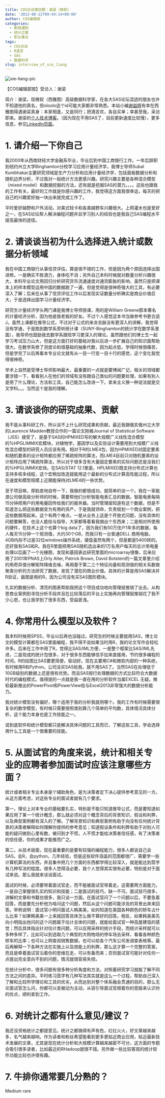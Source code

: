 ```yaml
---
title: COS访谈第四期：谢梁（微软）
date: '2013-08-22T09:49:14+00:00'
author: COS编辑部
categories:
  - 新闻通知
  - 统计之都
  - 职业事业
tags:
  - COS访谈
  - R语言
  - SAS
  - 数据科学
slug: interview_of_xie_liang
---
```


![xie-liang-pic](https://uploads.cosx.org/2013/08/xie-liang-pic.jpg)
  
【COS编辑部按】受访人：谢梁

简介：谢梁，现微软（西雅图）高级数据科学家，在各大SAS论坛混迹的朋友也许不知道他的真名，但oloolo这个id可能大家都非常熟悉。本站小编[谢益辉](http://weibo.com/yihuixie?topnav=1&wvr=5&topsug=1)有幸在西雅图得遇谢梁真身：本家相逢，又是同行；把酒言欢，各自买单；幸甚至哉，采访即来。谢梁的[个人技术博客](http://www.sas-programming.com)。（因为现在不用SAS了，目前更新速度比较慢），更多信息，参见[LinkedIn页面](http://www.linkedin.com/in/liangxie/)。

# 1. 请介绍一下你自己

我2000年从西南财经大学金融系毕业，毕业后到中国工商银行工作。一年后辞职到纽约州立大学Binghamton分校学习应用计量经济学。我博士导师Subal Kumbhakar主要研究领域是生产力分析和应用计量经济学，包括面板数据分析和随机边界分析，不过我对一般统计方法更感兴趣。研究兴趣主要是各种混合模型（mixed model）和数据挖掘的方法，还有就是挖掘SAS的潜力。。。。这些也跟我的工作有关。最好的工作就是你感兴趣的工作，我觉得这方面我很幸运，每天的把自己的兴趣爱好抽一块出来就完成工作了。<!--more-->

平时爱好越野和户外活动，对美式轻卡和各类越野车兴趣很大。上网灌水也是爱好之一，在SAS论坛帮人解决编程问题并且学习别人的经验也是我自己SAS编程水平提高最快的途径。

# 2. 请谈谈当初为什么选择进入统计或数据分析领域

我在中国工商银行从事信贷评估，算是很不错的工作，但是因为两个原因选择出国进修。一是确实不胜酒力，身体吃不消；另外自己本科时候就对数量分析兴趣很大，本科毕业论文用回归分析研究货币流通速度对通货膨胀的影响，虽然只是把课本上的样本模型运用中国的数据跑了一遍，但是觉得是很神奇强大的工具，有必要深入了解；后来在从事了信贷评估工作以后发现实证数量分析确实是商业价值巨大，于是选择出国学习计量经济学。

研究生计量经济学头两门课是我博士导师授课，用的是William Greene那本著名的计量经济分析，因为他是我老板的好友。不过个人感觉这本书当做参考书更合适J。虽然上课都在推导公式，不过对于公式的来龙去脉没有更深入的讲解，我觉得没有学通，于是跑到数学系旁听统计课（SUNY-Binghamton的统计学在数学系里面），我导师也鼓励我去数学系跟班学习更深入的理论。虽然跟他们的博士生一起学习考试压力山大，但是这方面打好的基础对我以后进一步扩展自己的知识面帮助很大。在数学系修了测度论和很基础的抽象代数，因为起点低，学得时候很痛苦，但是学完了以后再看本专业论文就有从一目一行变一目十行的感觉，这个变化我觉得很神奇。

学术上自然是受博士导师影响最大，最重要的一点就是要博闻广记，相关的领域都要涉猎一下，看看别人在他们的领域有没有跟自己类似的问题要处理，如果有别人是用了什么理论，方法和工具，自己能怎么改进一下。拿来主义换一种说法就是交叉学科。。。当然这个是我的理解。

# 3. 请谈谈你的研究成果、贡献

我不是从事科研工作，所以谈不上什么研究成果和贡献。最近我跟俄亥俄州立大学的Laurence Madden教授合作的一篇论文刚被Journal of Statistical Software（JSS）接受了，是基于SAS的HPMIXED写的解大规模广义线性混合模型的%HPGLIMMIX宏模块，对植物学，基因学以及实验设计需要用到大规模广义线性混合模型的研究人员应该有用。相对于R的LME4包，因为HPMIXED对固定要素和随机要素的设计矩阵都应用了稀疏矩阵的算法，而LME4目前只对随机要素的设计矩阵应用了稀疏阵算法，所以对于很多含有大量固定要素的实际问题还是没我们的%HPGLIMMIX宏快。在SAS/STAT 12.1里面，HPLMIXED既支持分布式计算也支持多核多线程，这个宏稍加改造就能用这个最新的分布式计算高性能过程，所以在速度和模型规模上近期能保持对LME4的一些优势。

至于项目嘛，厚脸皮地自夸一下，我做的都很成功，就简单的谈一个。我在一家能源公司做高级分析师的时候，需要帮他们分析智能电表汇总的数据。智能电表每隔15分钟把用户的用电量回传给我们的服务器。当时管理层知道有这个数据，但是不知道怎么把这些数据变为有用的资产，于是我就领命，负责规划一个商业案例，把这些数据用起来。这个有两个难点。一是从业务上这是个开放式问题，没有具体的问题要解答，也没人能给与指导，大家都等着看我搞出个东西来；二是相对所使用的硬件，在技术上这个也算个big data了，因为我们有50万住户1年多的数据，每人每天15分钟一个观测值，大约30个GB，而我只有一台普通DELL 商用电脑，4GB内存不过是32位windows操作系统，硬盘虽然有两个，但是都是5400转的。还好我有SAS和R。我在R里面把用SAS随机选出来的1万名用户每天的总计用电量处理以后画了一个光栅图，发现和基因表达研究里面的microarray很像，后来应用了2001年PNAS上Orly Alter, Patrick Brown, David Botstein的一篇文章里介绍的用奇异值分解矩阵降维去噪，再用基于第二三个特征向量和观测值的相关系数做聚类分析的方法研究了数据，发现了潜在的商业价值。具体的计算是用SAS解决并R验证，画图是用的R，因为公司没有买SAS图形模块。

扎实的数据分析、漂亮的图表帮助我把这个项目成功地向管理层推销了出去。从构思商业案例到寻找分析手段并且在比较落后的平台上实施再向管理层推销花了我不少心思，也让我学到了很多东西，受益匪浅。

# 4. 你常用什么模型以及软件？

我本科时候用SPSS，毕业以后再也没碰过。研究生的时候主要就用SAS，博士论文的模型计算都在SAS里面编程，我不得不说如果当时用R，我的论文写作会轻松许多。后来在工作中用了R，觉得比SAS/IML方便，一是整个框架比SAS/IML先进，二是现成的统计包很多，对于很多东西能够信手拈来直接用，节约很多编程的时间。R的绘图比SAS要更简便，驱动好。现在主要用C#和微软内部的一种系统，有时候用R和Python。公司没买SAS给我，就不用SAS了。当然SAS在处理低于10GB级别的数据上还是很有优势。而且SAS按行处理数据的方式比较符合大数据时代的编程模式。值得提的一点就是我一直在用的分析软件当属EXCEL 无疑。微软最新推出的PowerPivot和PowerView给与Excel2013非常强大的数据分析能力。

我对统计模型没有偏好，哪个适用于我的分析我就用哪个。我的工作有时候需要很复杂的数学模型，有时候只需要按照类别算几个简单的平均数，具体情况具体分析，这个能力本身也是工作技能之一。

说到底软件和统计模型都只是解决具体问题的工具而已，了解这些工具，学会选择用什么工具是一个很重要的技能。

# 5. 从面试官的角度来说，统计和相关专业的应聘者参加面试时应该注意哪些方面？

统计或者相关专业本身是个辅助角色，是为决策者定下决心提供参考意见的一方。从这方面考虑，对这些专业的面试者就有几个要求。

第一，理论上对本专业的基础要扎实，特别是不能只知道推导公式，而是要知道如果应用了某一个统计概念，那么就必须对这个概念背后的背景知识，假设和利弊，以及典型案例都有深入的了解。了解背景知识和典型案例有助于向没有任何统计背景的决策者解释如何理解你提供的参考意见；知道假设条件和利弊有助于对别人可能的疑问做到心里有数，被问到才不慌，人不慌才能给决策者信任感，有了决策者的信任感，你的成果才能推而广之。

第二，从技术层面，现在最重要的是要有较强的编程能力，很多人都说自己会SAS，会R，会python，几年经验，但是这些软件涵盖的范围都很广，需要学一些计算机算法的东西，并且集中把几个方面的东西都学得比较深入，就是能达到茴字有几种写法的程度。很多人觉得没必要，我个人觉得其实很有必要，特别是对于面试来说。那么我就来谈谈面试。

面试的时候，必须要带着面试官走，而不能被面试官带着走。这需要两方面能力。一是自己掌握很扎实的知识和技能；二是面试的技巧，缺一不可。面试技巧很多，讲解的文章和书籍也很多，我只谈一方面。在面试官问了一个问题以后，不要急着回答，而是要先分析他为啥问这个问题，然后从这个问题可能涉及的背景出来来回答。举例说明：面试官小明问面试人韩美美，如何知道在美国各种颜色的轿车占什么比率？如果韩美美一上来就回答具体怎么做不算好的回答。相反，如果韩美美先向小明指出他问的这个问题属于估计总体的问题，就能给面试官一种高屋建瓴的感觉；然后具体指出针对估计类问题，可以应用采样的统计手段，而统计采样就可以多种多样了，比如可以到选取几个典型的大购物场的停车场去采样，看看各种颜色轿车的比率；也可以上网查阅销售数据，也可以给各个汽车公司发调查表格等。最后再解释一下各种方法在实施上以及效能上的利弊，那么这才算一个完整的答案，而且是牵着面试官沿着你的思维在走，可以有备而来；否则面试官可能针对任何一点提出完全意向不到的问题，情况就很容易失控。

在统计分析中，很多问题有很多种分析角度和方法，对照着研究学习就能了解不同方法之间的差异。平时练习茴字有几种写法其实就是这么一个过程，帮助自己深入了解和比较所学理论和工具的优劣，从而达到对整个体系融会贯通的目的，那么无论面试官怎么问，你都可以变被动为主动，从容引导面试官顺着你的思路来认识你的优点，顺利拿到工作。

# 6. 对统计之都有什么意见/建议？

我还没资格统计之都提意见。统计之都搞得有声有色，红红火火，好文章越来越多，名气越来越响。作为读者和粉丝希望能看到更多更贴近商业应用，贴近最新技术发展的文章，尤其是现在统计分析和大规模计算越来越密不可分，这方面的专题会吸引很多读者，比如最近的RHadoop就很不错。另外做一些比较客观的统计软件功能比较也许很有趣。

# 7. 牛排你通常要几分熟的？

Medium rare
